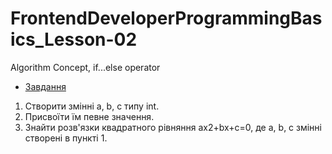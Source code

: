 # FrontendDeveloperProgrammingBasics_Lesson-02
Algorithm Concept, if...else operator

* [Завдання](https://github.com/AlexeyDolgov/FrontendDeveloperProgrammingBasics_Lesson-02/blob/master/FrontendDeveloperProgrammingBasics_Lesson-02/src/task2/QuadraticEquation.java)<br>
1. Створити змінні a, b, c типу int.<br>
2. Присвоїти їм певне значення.<br>
3. Знайти розв'язки квадратного рівняння ax2+bx+c=0, де a, b, c змінні створені в пункті 1.<br>
